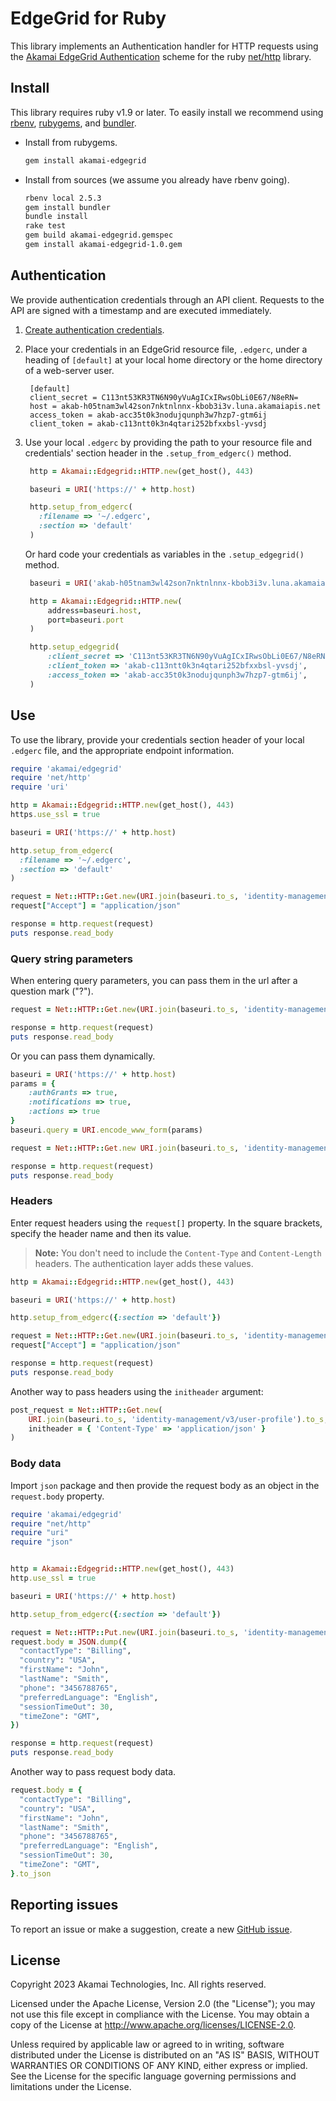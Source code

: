 # EdgeGrid for Ruby

This library implements an Authentication handler for HTTP requests using the [Akamai EdgeGrid Authentication](https://techdocs.akamai.com/developer/docs/set-up-authentication-credentials) scheme for the ruby [net/http](http://www.ruby-doc.org/stdlib-1.9.3/libdoc/net/http/rdoc/Net/HTTP.html) library.

## Install

This library requires ruby v1.9 or later. To easily install we
recommend using [rbenv](https://github.com/sstephenson/rbenv), [rubygems](http://rubygems.org/), and [bundler](http://bundler.io/).

* Install from rubygems.
  
  ```bash
  gem install akamai-edgegrid
  ```

* Install from sources (we assume you already have rbenv going).
  
  ```bash
  rbenv local 2.5.3
  gem install bundler
  bundle install
  rake test
  gem build akamai-edgegrid.gemspec
  gem install akamai-edgegrid-1.0.gem
  ```

## Authentication

We provide authentication credentials through an API client. Requests to the API are signed with a timestamp and are executed immediately.

1. [Create authentication credentials](https://techdocs.akamai.com/developer/docs/set-up-authentication-credentials).
   
2. Place your credentials in an EdgeGrid resource file, `.edgerc`, under a heading of `[default]` at your local home directory or the home directory of a web-server user.
   
   ```
    [default]
    client_secret = C113nt53KR3TN6N90yVuAgICxIRwsObLi0E67/N8eRN=
    host = akab-h05tnam3wl42son7nktnlnnx-kbob3i3v.luna.akamaiapis.net
    access_token = akab-acc35t0k3nodujqunph3w7hzp7-gtm6ij
    client_token = akab-c113ntt0k3n4qtari252bfxxbsl-yvsdj
    ```

3. Use your local `.edgerc` by providing the path to your resource file and credentials' section header in the `.setup_from_edgerc()` method.
   
   ```ruby
    http = Akamai::Edgegrid::HTTP.new(get_host(), 443)

    baseuri = URI('https://' + http.host)

    http.setup_from_edgerc(
      :filename => '~/.edgerc',
      :section => 'default'
    )
   ```
   
   Or hard code your credentials as variables in the `.setup_edgegrid()` method.

   ```ruby
    baseuri = URI('akab-h05tnam3wl42son7nktnlnnx-kbob3i3v.luna.akamaiapis.net/') # that's a `host` value from your `.edgerc` file

    http = Akamai::Edgegrid::HTTP.new(
        address=baseuri.host,
        port=baseuri.port
    )

    http.setup_edgegrid(
        :client_secret => 'C113nt53KR3TN6N90yVuAgICxIRwsObLi0E67/N8eRN=',
        :client_token => 'akab-c113ntt0k3n4qtari252bfxxbsl-yvsdj',
        :access_token => 'akab-acc35t0k3nodujqunph3w7hzp7-gtm6ij',
    )
   ```

## Use

To use the library, provide your credentials section header of your local `.edgerc` file, and the appropriate endpoint information.

```ruby
require 'akamai/edgegrid'
require 'net/http'
require 'uri'

http = Akamai::Edgegrid::HTTP.new(get_host(), 443)
https.use_ssl = true

baseuri = URI('https://' + http.host)

http.setup_from_edgerc(
  :filename => '~/.edgerc',
  :section => 'default'
)

request = Net::HTTP::Get.new(URI.join(baseuri.to_s, 'identity-management/v3/user-profile').to_s)
request["Accept"] = "application/json"

response = http.request(request)
puts response.read_body
```

### Query string parameters

When entering query parameters, you can pass them in the url after a question mark ("?").

```ruby
request = Net::HTTP::Get.new(URI.join(baseuri.to_s, 'identity-management/v3/user-profile?authGrants=true&notifications=true&actions=true').to_s)

response = http.request(request)
puts response.read_body
```

Or you can pass them dynamically.

```ruby
baseuri = URI('https://' + http.host)
params = {
	:authGrants => true, 
	:notifications => true,
	:actions => true
}
baseuri.query = URI.encode_www_form(params)

request = Net::HTTP::Get.new URI.join(baseuri.to_s, 'identity-management/v3/user-profile').to_s

response = http.request(request)
puts response.read_body 
```

### Headers

Enter request headers using the `request[]` property. In the square brackets, specify the header name and then its value.

> **Note:** You don't need to include the `Content-Type` and `Content-Length` headers. The authentication layer adds these values.

```ruby
http = Akamai::Edgegrid::HTTP.new(get_host(), 443)

baseuri = URI('https://' + http.host)

http.setup_from_edgerc({:section => 'default'})

request = Net::HTTP::Get.new(URI.join(baseuri.to_s, 'identity-management/v3/user-profile').to_s)
request["Accept"] = "application/json"

response = http.request(request)
puts response.read_body
```

Another way to pass headers using the `initheader` argument:

```ruby
post_request = Net::HTTP::Get.new(
    URI.join(baseuri.to_s, 'identity-management/v3/user-profile').to_s,
    initheader = { 'Content-Type' => 'application/json' }
)
```

### Body data

Import `json` package and then provide the request body as an object in the `request.body` property.

```ruby
require 'akamai/edgegrid'
require "net/http"
require "uri"
require "json"


http = Akamai::Edgegrid::HTTP.new(get_host(), 443)
http.use_ssl = true

baseuri = URI('https://' + http.host)

http.setup_from_edgerc({:section => 'default'})

request = Net::HTTP::Put.new(URI.join(baseuri.to_s, 'identity-management/v3/user-profile/basic-info').to_s)
request.body = JSON.dump({
  "contactType": "Billing",
  "country": "USA",
  "firstName": "John",
  "lastName": "Smith",
  "phone": "3456788765",
  "preferredLanguage": "English",
  "sessionTimeOut": 30,
  "timeZone": "GMT",
})

response = http.request(request)
puts response.read_body
```

Another way to pass request body data.

```ruby
request.body = {
  "contactType": "Billing",
  "country": "USA",
  "firstName": "John",
  "lastName": "Smith",
  "phone": "3456788765",
  "preferredLanguage": "English",
  "sessionTimeOut": 30,
  "timeZone": "GMT",
}.to_json
```

## Reporting issues

To report an issue or make a suggestion, create a new [GitHub issue](https://github.com/akamai/AkamaiOPEN-edgegrid-ruby/issues).

## License

Copyright 2023 Akamai Technologies, Inc. All rights reserved.

Licensed under the Apache License, Version 2.0 (the "License"); you may not use this file except in compliance with the License. You may obtain a copy of the License at http://www.apache.org/licenses/LICENSE-2.0.

Unless required by applicable law or agreed to in writing, software distributed under the License is distributed on an "AS IS" BASIS, WITHOUT WARRANTIES OR CONDITIONS OF ANY KIND, either express or implied. See the License for the specific language governing permissions and limitations under the License.